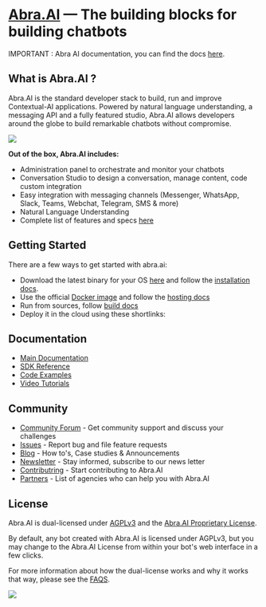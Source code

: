 # [Abra.AI](https://ai.abra.partners/?utm_source=github&utm_medium=organic&utm_campaign=abra.ai_repo&utm_term=readme) — The building blocks for building chatbots

IMPORTANT : Abra AI documentation, you can find the docs [here](https://ai.abra.partners/docs).

## What is Abra.AI ?

Abra.AI is the standard developer stack to build, run and improve Contextual-AI applications. Powered by natural language understanding, a messaging API and a fully featured studio, Abra.AI allows developers around the globe to build remarkable chatbots without compromise.

<a href='https://ai.abra.partners/?utm_source=github&utm_medium=organic&utm_campaign=abra.ai_repo&utm_term=readme'><img src='.github/assets/studio.png'></a>

**Out of the box, Abra.AI includes:**

- Administration panel to orchestrate and monitor your chatbots
- Conversation Studio to design a conversation, manage content, code custom integration
- Easy integration with messaging channels (Messenger, WhatsApp, Slack, Teams, Webchat, Telegram, SMS & more)
- Natural Language Understanding
- Complete list of features and specs [here](https://ai.abra.partners/docs/features)

## Getting Started

There are a few ways to get started with abra.ai:

- Download the latest binary for your OS [here](https://ai.abra.partners/download?utm_source=github&utm_medium=organic&utm_campaign=abra.ai_repo&utm_term=readme) and follow the [installation docs](https://ai.abra.partners/docs/installation).
- Use the official [Docker image](https://hub.docker.com/r/oguzhankarahan/server) and follow the [hosting docs](https://ai.abra.partners/docs/infrastructure/Docker)
- Run from sources, follow [build docs](https://ai.abra.partners/docs/infrastructure/deploying)
- Deploy it in the cloud using these shortlinks:

## Documentation

- [Main Documentation](https://ai.abra.partners/docs)
- [SDK Reference](https://ai.abra.partners/reference/)
- [Code Examples](https://github.com/abrapartners/abra.ai/tree/master/examples)
- [Video Tutorials](https://www.youtube.com/c/abrapartners)

## Community

- [Community Forum](https://forum.abra.partners/) - Get community support and discuss your challenges
- [Issues](https://github.com/abrapartners/abra.ai/issues) - Report bug and file feature requests
- [Blog](https://ai.abra.partners/blog) - How to's, Case studies & Announcements
- [Newsletter](https://abra.partners) - Stay informed, subscribe to our news letter
- [Contributring](/.github/CONTRIBUTING.md) - Start contributing to Abra.AI
- [Partners](/.github/PARTNERS.md) - List of agencies who can help you with Abra.AI

## License

Abra.AI is dual-licensed under [AGPLv3](/licenses/LICENSE_AGPL3) and the [Abra.AI Proprietary License](/licenses/LICENSE_ABRA_AI).

By default, any bot created with Abra.AI is licensed under AGPLv3, but you may change to the Abra.AI License from within your bot's web interface in a few clicks.

For more information about how the dual-license works and why it works that way, please see the <a href="https://ai.abra.partners/faq">FAQS</a>.

![](https://api.segment.io/v1/pixel/page?data=eyJ3cml0ZUtleSI6InczR0xQaGFwY1RqTjdZVnJZQVFYU05Wam9yVUFNOXBmIiwidXNlcklkIjoiYW5vbnltb3VzIn0=)
